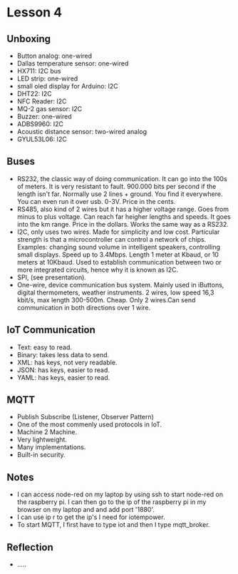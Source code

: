 # Lesson 4

## Unboxing

* Button analog: one-wired
* Dallas temperature sensor: one-wired
* HX711: I2C bus
* LED strip: one-wired
* small oled display for Arduino: I2C
* DHT22: I2C
* NFC Reader: I2C
* MQ-2 gas sensor: I2C
* Buzzer: one-wired
* ADBS9960: I2C
* Acoustic distance sensor: two-wired analog
* GYUL53L06: I2C

## Buses

* RS232, the classic way of doing communication. It can go into the 100s of meters. It is very resistant to fault. 900.000 bits per second if the length isn't far. Normally use 2 lines + ground. You find it everywhere. You can even run it over usb. 0-3V. Price in the cents.
* RS485, also kind of 2 wires but it has a higher voltage range. Goes from minus to plus voltage. Can reach far heigher lengths and speeds. It goes into the km range. Price in the dollars. Works the same way as a RS232.
* I2C, only uses two wires. Made for simplicity and low cost. Particular strength is that a microcontroller can control a network of chips. Examples:
changing sound volume in intelligent speakers, controlling small displays.
Speed up to 3.4Mbps. Length 1 meter at Kbaud, or 10 meters at 10Kbaud.
Used to establish communication between two or more integrated circuits, hence why it is known as I2C.
* SPI, (see presentation). 
* One-wire, device communication bus system. Mainly used in iButtons, digital thermometers, weather instruments. 
2 wires, low speed 16,3 kbit/s, max length 300-500m. Cheap. Only 2 wires.Can send communication in both directions over 1 wire.

## IoT Communication

* Text: easy to read.
* Binary: takes less data to send.
* XML: has keys, not very readable.
* JSON: has keys, easier to read.
* YAML: has keys, easier to read.

## MQTT

* Publish Subscribe (Listener, Observer Pattern)
* One of the most commenly used protocols in IoT.
* Machine 2 Machine.
* Very lightweight.
* Many implementations.
* Built-in security.

## Notes

* I can access node-red on my laptop by using ssh to start node-red on the raspberry pi. I can then go to the ip of the raspberry pi in my browser on my laptop and and add port '1880'.
* I can use ip r to get the ip's I need for iotempower.
* To start MQTT, I first have to type iot and then I type mqtt_broker.

## Reflection

* .....

